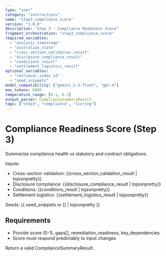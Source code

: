 ```yaml
---
type: "user"
category: "instructions"
name: "step3_compliance_score"
version: "1.0.0"
description: "Step 3 - Compliance Readiness Score"
fragment_orchestration: "step3_compliance_score"
required_variables:
  - "analysis_timestamp"
  - "australian_state"
  - "cross_section_validation_result"
  - "disclosure_compliance_result"
  - "conditions_result"
  - "settlement_logistics_result"
optional_variables:
  - "retrieval_index_id"
  - "seed_snippets"
model_compatibility: ["gemini-2.5-flash", "gpt-4"]
max_tokens: 6000
temperature_range: [0.1, 0.3]
output_parser: ComplianceSummaryResult
tags: ["step3", "compliance", "scoring"]
---
```


# Compliance Readiness Score (Step 3)

Summarize compliance health vs statutory and contract obligations.

Inputs:
- Cross-section validation: {{cross_section_validation_result | tojsonpretty}}
- Disclosure compliance: {{disclosure_compliance_result | tojsonpretty}}
- Conditions: {{conditions_result | tojsonpretty}}
- Settlement logistics: {{settlement_logistics_result | tojsonpretty}}

Seeds: {{ seed_snippets or [] | tojsonpretty }}

## Requirements
- Provide score (0-1), gaps[], remediation_readiness, key_dependencies
- Score must respond predictably to input changes

Return a valid ComplianceSummaryResult.
